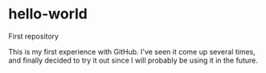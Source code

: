 # hello-world
First repository

This is my first experience with GitHub. I've seen it come up several times, and finally decided to try it out since I will probably be using it in the future.
